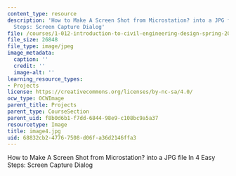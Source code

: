 ```yaml
---
content_type: resource
description: 'How to Make A Screen Shot from Microstation? into a JPG file In 4 Easy
  Steps: Screen Capture Dialog'
file: /courses/1-012-introduction-to-civil-engineering-design-spring-2002/68832cb247767508d06fa36d2146ffa3_image4.jpg
file_size: 26848
file_type: image/jpeg
image_metadata:
  caption: ''
  credit: ''
  image-alt: ''
learning_resource_types:
- Projects
license: https://creativecommons.org/licenses/by-nc-sa/4.0/
ocw_type: OCWImage
parent_title: Projects
parent_type: CourseSection
parent_uid: f8b0d6b1-f7dd-6844-98e9-c108bc9a5a37
resourcetype: Image
title: image4.jpg
uid: 68832cb2-4776-7508-d06f-a36d2146ffa3
---
```

How to Make A Screen Shot from Microstation? into a JPG file In 4 Easy Steps: Screen Capture Dialog